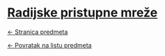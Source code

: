 # [Radijske pristupne mreže](https://www.github.com/studosi-fer/RPM)
[<- Stranica predmeta](https://www.fer.unizg.hr/predmet/rpm_a)

[<- Povratak na listu predmeta](https://www.github.com/studosi/FER)
